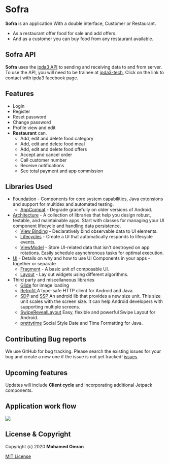 # **Sofra**

**Sofra** is an application With a double interface, Customer or Restaurant.
* As a restaurant offer food for sale and add offers.
* And as a customer you can buy food from any restaurant available.

## Sofra API
**Sofra** uses the [ipda3 API](http://www.ipda3.com/) to sending and receiving data to and from server.
To use the API, you will need to be trainee at [ipda3-tech](https://www.facebook.com/ipda3tech/), Click on the link to contact with ipda3 facebook page.

## Features
* Login
* Register
* Reset password
* Change password
* Profile view and edit
* **Restaurant** can.
  * Add, edit and delete food category
  * Add, edit and delete food meal
  * Add, edit and delete food offers
  * Accept and cancel order
  * Call customer number
  * Receive notifications
  * See total payment and app commission

## Libraries Used
 * [Foundation][0] - Components for core system capabilities, Java extensions and support for
   multidex and automated testing.
   * [AppCompat][1] - Degrade gracefully on older versions of Android.
 * [Architecture][2] - A collection of libraries that help you design robust, testable, and
   maintainable apps. Start with classes for managing your UI component lifecycle and handling data
   persistence.
   * [View Binding][3] - Declaratively bind observable data to UI elements.
   * [Lifecycles][4] - Create a UI that automatically responds to lifecycle events.
   * [ViewModel][5] - Store UI-related data that isn't destroyed on app rotations. Easily schedule
      asynchronous tasks for optimal execution.
 * [UI][6] - Details on why and how to use UI Components in your apps - together or separate
   * [Fragment][7] - A basic unit of composable UI.
   * [Layout][8] - Lay out widgets using different algorithms.
 * Third party and miscellaneous libraries
   * [Glide][9] for image loading
   * [Retrofit ][10] A type-safe HTTP client for Android and Java.
   * [SDP][11] and [SSP][12] An android lib that provides a new size unit. This size unit scales with the screen size. It can help Android developers with supporting multiple screens.
   * [SwipeRevealLayout][13] Easy, flexible and powerful Swipe Layout for Android.
   * [prettytime][14] Social Style Date and Time Formatting for Java.

 [0]: https://developer.android.com/jetpack/components
 [1]: https://developer.android.com/topic/libraries/support-library/packages#v7-appcompat
 [2]: https://developer.android.com/jetpack/arch/
 [3]: https://developer.android.com/topic/libraries/view-binding
 [4]: https://developer.android.com/topic/libraries/architecture/lifecycle
 [5]: https://developer.android.com/topic/libraries/architecture/viewmodel
 [6]: https://developer.android.com/guide/topics/ui
 [7]: https://developer.android.com/guide/components/fragments
 [8]: https://developer.android.com/guide/topics/ui/declaring-layout
 [9]: https://bumptech.github.io/glide/
 [10]: https://square.github.io/retrofit/
 [11]: https://github.com/intuit/sdp
 [12]: https://github.com/intuit/ssp
 [13]: https://github.com/chthai64/SwipeRevealLayout
 [14]: https://github.com/ocpsoft/prettytime

## Contributing Bug reports
We use GitHub for bug tracking. Please search the existing issues for your bug and create a new one if the issue is not yet tracked!
[issues](https://github.com/MohamedOmran72/Sofra/issues)

## Upcoming features
Updates will include **Client cycle** and incorporating additional Jetpack components.

## Application work flow
<img src="appImages/sofra-work-flow.jpg"/>

## License & Copyright
Copyright (c) 2020 **Mohamed Omran**

 [MIT License](LICENSE)
